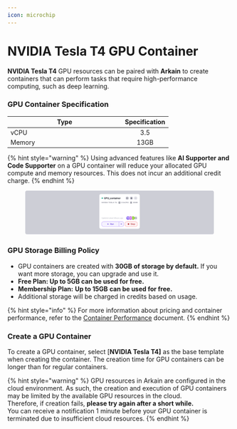 ```yaml
---
icon: microchip
---
```


# NVIDIA Tesla T4 GPU Container

**NVIDIA Tesla T4** GPU resources can be paired with **Arkain** to create containers that can perform tasks that require high-performance computing, such as deep learning.

### GPU Container Specification

<table><thead><tr><th width="243">Type</th><th align="center">Specification</th></tr></thead><tbody><tr><td>vCPU</td><td align="center">3.5</td></tr><tr><td>Memory</td><td align="center">13GB</td></tr></tbody></table>

{% hint style="warning" %}
Using advanced features like **AI Supporter and Code Supporter** on a GPU container will reduce your allocated GPU compute and memory resources. This does not incur an additional credit charge.
{% endhint %}

<figure><img src="../../../.gitbook/assets/NVIDIA Tesla T4 GPU Container.png" alt=""><figcaption></figcaption></figure>



### **GPU Storage Billing Policy**

* GPU containers are created with **30GB of storage by default.** If you want more storage, you can upgrade and use it.
* **Free Plan: Up to 5GB can be used for free.**
* **Membership Plan:** **Up to 15GB** **can be used for free.**
* Additional storage will be charged in credits based on usage.

{% hint style="info" %}
For more information about pricing and container performance, refer to the [Container Performance](container-performance.md) document.
{% endhint %}

### Create a GPU Container

To create a GPU container, select \[**NVIDIA Tesla T4]** as the base template when creating the container. The creation time for GPU containers can be longer than for regular containers.

{% hint style="warning" %}
GPU resources in Arkain are configured in the cloud environment. As such, the creation and execution of GPU containers may be limited by the available GPU resources in the cloud.\
Therefore, if creation fails, **please try again after a short while.**\
You can receive a notification 1 minute before your GPU container is terminated due to insufficient cloud resources.
{% endhint %}
